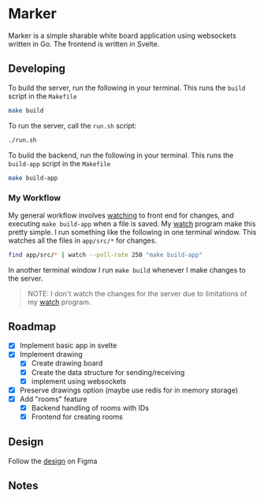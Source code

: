 # Marker

Marker is a simple sharable white board application using websockets written in Go. The frontend is written in Svelte.

## Developing

To build the server, run the following in your terminal. This runs the `build` script in the `Makefile`

```sh
make build
```

To run the server, call the `run.sh` script:

```sh
./run.sh
```

To build the backend, run the following in your terminal. This runs the `build-app` script in the `Makefile`

```sh
make build-app
```

### My Workflow

My general workflow involves [watching](https://github.com/gregzanch/watch) to front end for changes, and executing `make build-app` when a file is saved. My [watch](https://github.com/gregzanch/watch) program make this pretty simple. I run something like the following in one terminal window. This watches all the files in `app/src/*` for changes.

```sh
find app/src/* | watch --poll-rate 250 "make build-app"
```

In another terminal window I run `make build` whenever I make changes to the server.

> NOTE: I don't watch the changes for the server due to limitations of my [watch](https://github.com/gregzanch/watch) program.


## Roadmap

- [x] Implement basic app in svelte
- [x] Implement drawing
  - [x] Create drawing board
  - [x] Create the data structure for sending/receiving
  - [x] implement using websockets
- [x] Preserve drawings option (maybe use redis for in memory storage)
- [x] Add "rooms" feature
  - [x] Backend handling of rooms with IDs 
  - [x] Frontend for creating rooms

## Design

Follow the [design](https://www.figma.com/design/HUzjefdAllJMLkFTIRFzzC/Marker) on Figma

## Notes

